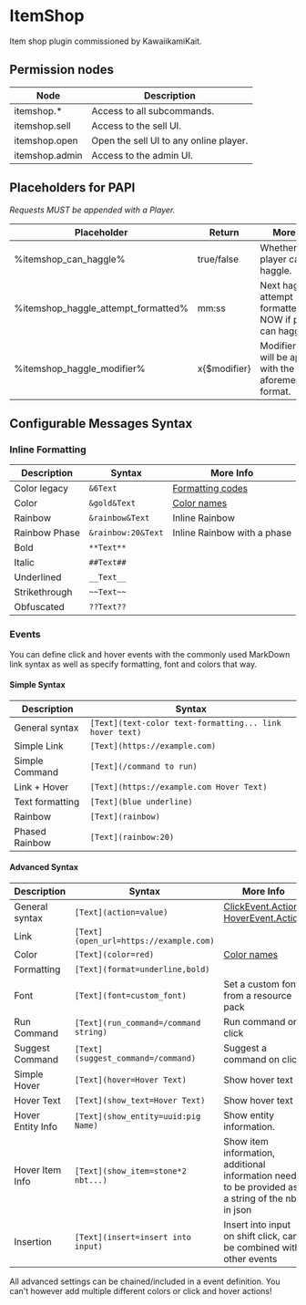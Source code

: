 # ItemShop
Item shop plugin commissioned by KawaiikamiKait.

## Permission nodes
Node               | Description
 ------------------|----------------------------------------
itemshop.*         | Access to all subcommands.
itemshop.sell      | Access to the sell UI.
itemshop.open      | Open the sell UI to any online player.
itemshop.admin     | Access to the admin UI.

## Placeholders for PAPI
_Requests MUST be appended with a Player._

Placeholder                           | Return             | More Info
 -------------------------------------|--------------------|---------------------------------------------------------------------
%itemshop_can_haggle%                 | true/false         | Whether the player can haggle.
%itemshop_haggle_attempt_formatted%   | mm:ss              | Next haggle attempt formatted, NOW if player can haggle.
%itemshop_haggle_modifier%            | x{$modifier}       | Modifier that will be applied with the aforementioned format.

## Configurable Messages Syntax

### Inline Formatting
Description   | Syntax             | More Info
--------------|--------------------|---------------------------------------------------------------------
Color legacy  |` &6Text           `| [Formatting codes](https://minecraft.gamepedia.com/Formatting_codes)
Color         |` &gold&Text       `| [Color names](https://minecraft.gamepedia.com/Formatting_codes)
Rainbow       |` &rainbow&Text    `| Inline Rainbow
Rainbow Phase |` &rainbow:20&Text `| Inline Rainbow with a phase
Bold          |` **Text**         `|
Italic        |` ##Text##         `|
Underlined    |` __Text__         `|
Strikethrough |` ~~Text~~         `|
Obfuscated    |` ??Text??         `|

### Events ###
You can define click and hover events with the commonly used MarkDown link syntax
as well as specify formatting, font and colors that way.

#### Simple Syntax
Description                    | Syntax
 -------------------------------|---------------------------------------------------------
General syntax                 |` [Text](text-color text-formatting... link hover text) `
Simple Link                    |` [Text](https://example.com)                           `
Simple Command                 |` [Text](/command to run)                               `
Link + Hover                   |` [Text](https://example.com Hover Text)                `
Text formatting                |` [Text](blue underline)                                `
Rainbow                        |` [Text](rainbow)                                       `
Phased Rainbow                 |` [Text](rainbow:20)                                       `

#### Advanced Syntax
Description        | Syntax                                 | More Info
 -------------------|----------------------------------------|----
General syntax     |` [Text](action=value)                 `| [ClickEvent.Action](https://ci.md-5.net/job/BungeeCord/ws/chat/target/apidocs/net/md_5/bungee/api/chat/ClickEvent.Action.html), [HoverEvent.Action](https://ci.md-5.net/job/BungeeCord/ws/chat/target/apidocs/net/md_5/bungee/api/chat/HoverEvent.Action.html)
Link               |` [Text](open_url=https://example.com) `|
Color              |` [Text](color=red)                    `| [Color names](https://minecraft.gamepedia.com/Formatting_codes)
Formatting         |` [Text](format=underline,bold)        `|
Font               |` [Text](font=custom_font)             `| Set a custom font from a resource pack
Run Command        |` [Text](run_command=/command string)  `| Run command on click
Suggest Command    |` [Text](suggest_command=/command)     `| Suggest a command on click
Simple Hover       |` [Text](hover=Hover Text)             `| Show hover text
Hover Text         |` [Text](show_text=Hover Text)         `| Show hover text
Hover Entity Info  |` [Text](show_entity=uuid:pig Name)    `| Show entity information.
Hover Item Info    |` [Text](show_item=stone*2 nbt...)     `| Show item information, additional information needs to be provided as a string of the nbt in json
Insertion          |` [Text](insert=insert into input)     `| Insert into input on shift click, can be combined with other events

All advanced settings can be chained/included in a event definition.
You can't however add multiple different colors or click and hover actions!
